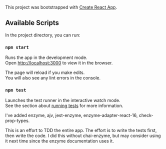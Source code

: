 This project was bootstrapped with [Create React App](https://github.com/facebook/create-react-app).

## Available Scripts

In the project directory, you can run:

### `npm start`

Runs the app in the development mode.<br>
Open [http://localhost:3000](http://localhost:3000) to view it in the browser.

The page will reload if you make edits.<br>
You will also see any lint errors in the console.

### `npm test`

Launches the test runner in the interactive watch mode.<br>
See the section about [running tests](https://facebook.github.io/create-react-app/docs/running-tests) for more information.

I've added enzyme, ajv, jest-enzyme, enzyme-adapter-react-16, check-prop-types.

This is an effort to TDD the entire app. The effort is to write the tests first, then write the code.  I did this without chai-enzyme, but may consider using it next time since the enzyme documentation uses it.

